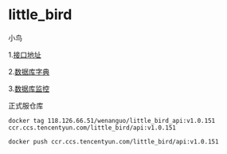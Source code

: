 # little_bird
小鸟

1.[接口地址](http://www.teamyy.cn:18087/swagger-ui/index.html)

2.[数据库字典](http://www.teamyy.cn:18087/api/db_doc)

3.[数据库监控](http://www.teamyy.cn:18087/druid/spring.html)



正式服仓库

```
docker tag 118.126.66.51/wenanguo/little_bird_api:v1.0.151 ccr.ccs.tencentyun.com/little_bird/api:v1.0.151

docker push ccr.ccs.tencentyun.com/little_bird/api:v1.0.151
```